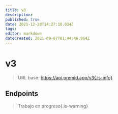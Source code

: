 ```yaml
---
title: v3
description:
published: true
date: 2021-12-20T14:27:18.034Z
tags:
editor: markdown
dateCreated: 2021-09-07T01:44:46.864Z
---
```


# v3

> URL base: https://api.premid.app/v3{.is-info}


## Endpoints
> Trabajo en progreso{.is-warning}
